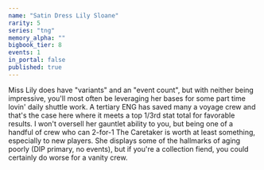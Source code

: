 ```yaml
---
name: "Satin Dress Lily Sloane"
rarity: 5
series: "tng"
memory_alpha: ""
bigbook_tier: 8
events: 1
in_portal: false
published: true
---
```


Miss Lily does have "variants" and an "event count", but with neither being impressive, you'll most often be leveraging her bases for some part time lovin' daily shuttle work. A tertiary ENG has saved many a voyage crew and that's the case here where it meets a top 1/3rd stat total for favorable results. I won't oversell her gauntlet ability to you, but being one of a handful of crew who can 2-for-1 The Caretaker is worth at least something, especially to new players. She displays some of the hallmarks of aging poorly (DIP primary, no events), but if you're a collection fiend, you could certainly do worse for a vanity crew.
